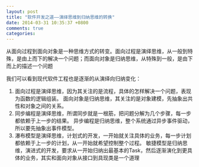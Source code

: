 ```yaml
---
layout: post
title: "软件开发之道——演绎思维到归纳思维的转换"
date: 2014-03-31 10:35:37 +0800
comments: true
categories: 
---
```

从面向过程到面向对象是一种思维方式的转变。面向过程是演绎思维，从一般到特殊，是由上而下的解决一个问题；而面向对象是归纳思维，从特殊到一般，是由下而上的描述一个问题

我们可以看到现代软件工程也是逐渐的从演绎向归纳变化：

1. 面向过程是演绎思维，因为其关注的是流程，具体的怎样解决一个问题，表现为函数的逻辑组装。
面向对象是归纳思维，其关注的是对象建模，先抽象出共性和对象之间的关系。
1. 同步编程是演绎思维，所谓同步就是一根筋，把问题分解为几个步骤，每一步都依赖于上一步的结果。
异步编程是归纳思维，整个系统通过异步事件驱动，所以要先抽象出事件模型。
1. 瀑布模型是演绎思维，计划式的开发，一开始就关注具体的业务，每一步计划都依赖于上一步的计划，从一开始就希望控制整个过程。
敏捷模型是归纳思维，演进式的开发，要求从一开始归纳出最基本的Task，然后逐渐演化到更具体的业务，其实和面向对象从接口到具现类是一个道理

